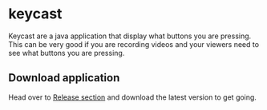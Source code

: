 # keycast
Keycast are a java application that display what buttons you are pressing. This can be very good if you are recording videos and your viewers need to see what buttons you are pressing. 


## Download application
Head over to [Release section](https://github.com/CorpWar/keycast/releases) and download the latest version to get going. 

